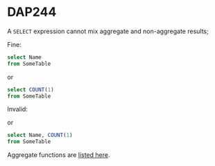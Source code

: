 ﻿# DAP244

A `SELECT` expression cannot mix aggregate and non-aggregate results;

Fine:

``` sql
select Name
from SomeTable
```

or

``` sql
select COUNT(1)
from SomeTable
```

Invalid:

or

``` sql
select Name, COUNT(1)
from SomeTable
```

Aggregate functions are [listed here](https://learn.microsoft.com/sql/t-sql/functions/aggregate-functions-transact-sql).